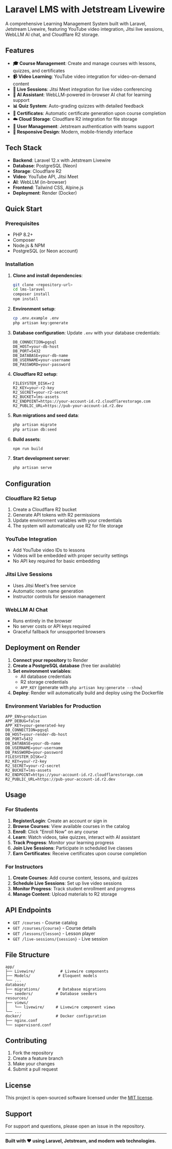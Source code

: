 # Laravel LMS with Jetstream Livewire

A comprehensive Learning Management System built with Laravel, Jetstream Livewire, featuring YouTube video integration, Jitsi live sessions, WebLLM AI chat, and Cloudflare R2 storage.

## Features

- **🎓 Course Management**: Create and manage courses with lessons, quizzes, and certificates
- **📹 Video Learning**: YouTube video integration for video-on-demand content
- **🎥 Live Sessions**: Jitsi Meet integration for live video conferencing
- **🤖 AI Assistant**: WebLLM-powered in-browser AI chat for learning support
- **📊 Quiz System**: Auto-grading quizzes with detailed feedback
- **📜 Certificates**: Automatic certificate generation upon course completion
- **☁️ Cloud Storage**: Cloudflare R2 integration for file storage
- **👥 User Management**: Jetstream authentication with teams support
- **📱 Responsive Design**: Modern, mobile-friendly interface

## Tech Stack

- **Backend**: Laravel 12.x with Jetstream Livewire
- **Database**: PostgreSQL (Neon)
- **Storage**: Cloudflare R2
- **Video**: YouTube API, Jitsi Meet
- **AI**: WebLLM (in-browser)
- **Frontend**: Tailwind CSS, Alpine.js
- **Deployment**: Render (Docker)

## Quick Start

### Prerequisites

- PHP 8.2+
- Composer
- Node.js & NPM
- PostgreSQL (or Neon account)

### Installation

1. **Clone and install dependencies**:
   ```bash
   git clone <repository-url>
   cd lms-laravel
   composer install
   npm install
   ```

2. **Environment setup**:
   ```bash
   cp .env.example .env
   php artisan key:generate
   ```

3. **Database configuration**:
   Update `.env` with your database credentials:
   ```env
   DB_CONNECTION=pgsql
   DB_HOST=your-db-host
   DB_PORT=5432
   DB_DATABASE=your-db-name
   DB_USERNAME=your-username
   DB_PASSWORD=your-password
   ```

4. **Cloudflare R2 setup**:
   ```env
   FILESYSTEM_DISK=r2
   R2_KEY=your-r2-key
   R2_SECRET=your-r2-secret
   R2_BUCKET=lms-assets
   R2_ENDPOINT=https://your-account-id.r2.cloudflarestorage.com
   R2_PUBLIC_URL=https://pub-your-account-id.r2.dev
   ```

5. **Run migrations and seed data**:
   ```bash
   php artisan migrate
   php artisan db:seed
   ```

6. **Build assets**:
   ```bash
   npm run build
   ```

7. **Start development server**:
   ```bash
   php artisan serve
   ```

## Configuration

### Cloudflare R2 Setup

1. Create a Cloudflare R2 bucket
2. Generate API tokens with R2 permissions
3. Update environment variables with your credentials
4. The system will automatically use R2 for file storage

### YouTube Integration

- Add YouTube video IDs to lessons
- Videos will be embedded with proper security settings
- No API key required for basic embedding

### Jitsi Live Sessions

- Uses Jitsi Meet's free service
- Automatic room name generation
- Instructor controls for session management

### WebLLM AI Chat

- Runs entirely in the browser
- No server costs or API keys required
- Graceful fallback for unsupported browsers

## Deployment on Render

1. **Connect your repository** to Render
2. **Create a PostgreSQL database** (free tier available)
3. **Set environment variables**:
   - All database credentials
   - R2 storage credentials
   - `APP_KEY` (generate with `php artisan key:generate --show`)
4. **Deploy**: Render will automatically build and deploy using the Dockerfile

### Environment Variables for Production

```env
APP_ENV=production
APP_DEBUG=false
APP_KEY=your-generated-key
DB_CONNECTION=pgsql
DB_HOST=your-render-db-host
DB_PORT=5432
DB_DATABASE=your-db-name
DB_USERNAME=your-username
DB_PASSWORD=your-password
FILESYSTEM_DISK=r2
R2_KEY=your-r2-key
R2_SECRET=your-r2-secret
R2_BUCKET=lms-assets
R2_ENDPOINT=https://your-account-id.r2.cloudflarestorage.com
R2_PUBLIC_URL=https://pub-your-account-id.r2.dev
```

## Usage

### For Students

1. **Register/Login**: Create an account or sign in
2. **Browse Courses**: View available courses in the catalog
3. **Enroll**: Click "Enroll Now" on any course
4. **Learn**: Watch videos, take quizzes, interact with AI assistant
5. **Track Progress**: Monitor your learning progress
6. **Join Live Sessions**: Participate in scheduled live classes
7. **Earn Certificates**: Receive certificates upon course completion

### For Instructors

1. **Create Courses**: Add course content, lessons, and quizzes
2. **Schedule Live Sessions**: Set up live video sessions
3. **Monitor Progress**: Track student enrollment and progress
4. **Manage Content**: Upload materials to R2 storage

## API Endpoints

- `GET /courses` - Course catalog
- `GET /courses/{course}` - Course details
- `GET /lessons/{lesson}` - Lesson player
- `GET /live-sessions/{session}` - Live session

## File Structure

```
app/
├── Livewire/           # Livewire components
├── Models/            # Eloquent models
└── ...
database/
├── migrations/        # Database migrations
└── seeders/          # Database seeders
resources/
├── views/
│   └── livewire/     # Livewire component views
└── ...
docker/               # Docker configuration
├── nginx.conf
└── supervisord.conf
```

## Contributing

1. Fork the repository
2. Create a feature branch
3. Make your changes
4. Submit a pull request

## License

This project is open-sourced software licensed under the [MIT license](LICENSE).

## Support

For support and questions, please open an issue in the repository.

---

**Built with ❤️ using Laravel, Jetstream, and modern web technologies.**